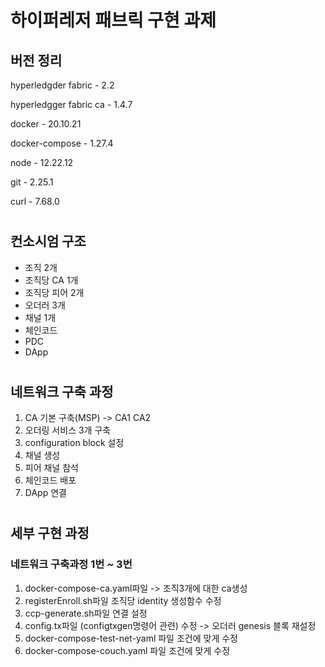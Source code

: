 # 하이퍼레저 패브릭 구현 과제
## 버전 정리

hyperledgder fabric - 2.2

hyperledgger fabric ca -  1.4.7

docker - 20.10.21

docker-compose - 1.27.4

node - 12.22.12

git  - 2.25.1

curl - 7.68.0

#
## 컨소시엄 구조
- 조직 2개
- 조직당 CA 1개
- 조직당 피어 2개
- 오더러 3개
- 채널 1개
- 체인코드
- PDC
- DApp

#
## 네트워크 구축 과정
1. CA 기본 구축(MSP) -> CA1 CA2
2. 오더링 서비스 3개 구축
3. configuration block 설정
4. 채널 생성
5. 피어 채널 참석
6. 체인코드 배포
7. DApp 연결

#
## 세부 구현 과정
### 네트워크 구축과정 1번 ~ 3번
1. docker-compose-ca.yaml파일 -> 조직3개에 대한 ca생성
2. registerEnroll.sh파일 조직당 identity 생성함수 수정
3. ccp-generate.sh파일 연결 설정
4. config.tx파일 (configtxgen명령어 관련) 수정 -> 오더러 genesis 블록 재설정
5. docker-compose-test-net-yaml 파일 조건에 맞게 수정
6. docker-compose-couch.yaml 파일 조건에 맞게 수정
